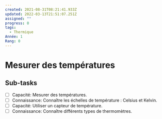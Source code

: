 ```yaml
---
created: 2021-08-31T08:21:41.933Z
updated: 2022-03-13T21:51:07.251Z
assigned: ""
progress: 0
tags:
  - Thermique
Année: 1
Rang: 0
---
```


# Mesurer des températures

## Sub-tasks

- [ ] Capacité: Mesurer des températures.
- [ ] Connaissance: Connaître les échelles de température : Celsius et Kelvin.
- [ ] Capacité: Utiliser un capteur de température.
- [ ] Connaissance: Connaître différents types de thermomètres.

